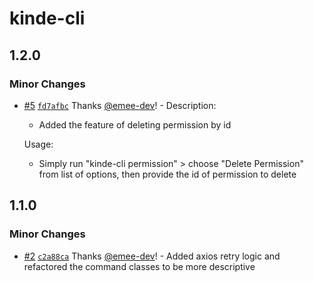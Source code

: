 # kinde-cli

## 1.2.0

### Minor Changes

- [#5](https://github.com/emee-dev/kinde_cli/pull/5) [`fd7afbc`](https://github.com/emee-dev/kinde_cli/commit/fd7afbca3dd1743732308ab5386ccb835016be0a) Thanks [@emee-dev](https://github.com/emee-dev)! - Description:

  - Added the feature of deleting permission by id

  Usage:

  - Simply run "kinde-cli permission" > choose "Delete Permission" from list of options, then provide the id of permission to delete

## 1.1.0

### Minor Changes

- [#2](https://github.com/emee-dev/kinde_cli/pull/2) [`c2a88ca`](https://github.com/emee-dev/kinde_cli/commit/c2a88ca674a1b19dca5fbcc8c54847dfa38f4523) Thanks [@emee-dev](https://github.com/emee-dev)! - Added axios retry logic and refactored the command classes to be more descriptive
